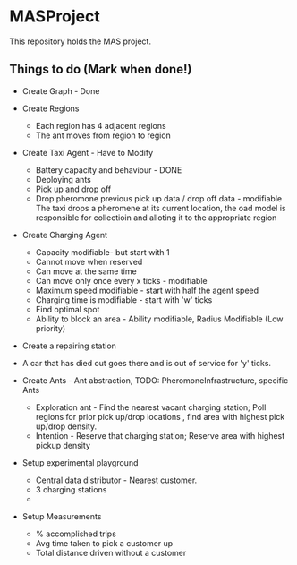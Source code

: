 # MASProject
This repository holds the MAS project.

## Things to do (Mark when done!)

* Create Graph - Done
* Create Regions
  * Each region has 4 adjacent regions
  * The ant moves from region to region
* Create Taxi Agent - Have to Modify 
  * Battery capacity and behaviour - DONE
  * Deploying ants
  * Pick up and drop off
  * Drop pheromone previous pick up data / drop off data - modifiable
     The taxi drops a pheromene at its current location, the oad model is responsible for collectioin and alloting it to the appropriate region
  
* Create Charging Agent
  * Capacity modifiable- but start with 1
  * Cannot move when reserved
  * Can move at the same time
  * Can move only once every x ticks - modifiable
  * Maximum speed modifiable  - start with half the agent speed
  * Charging time is modifiable - start with 'w' ticks
  * Find optimal spot
  * Ability to block an area - Ability modifiable, Radius Modifiable (Low priority)
 * Create a repairing station
  *  A car that has died out goes there and is out of service for 'y' ticks.
* Create Ants - Ant abstraction, TODO: PheromoneInfrastructure, specific Ants
  * Exploration ant - Find the nearest vacant charging station; Poll regions for prior pick up/drop locations , find area with highest pick up/drop density.
  * Intention - Reserve that charging station; Reserve area with highest pickup density
* Setup experimental playground
  * Central data distributor - Nearest customer.
  * 3 charging stations
  * 
* Setup Measurements
  * % accomplished trips
  * Avg time taken to pick a customer up
  * Total distance driven without a customer
